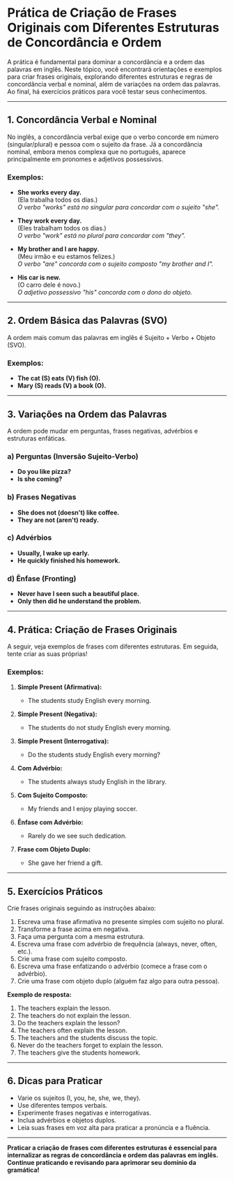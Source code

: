 
# Prática de Criação de Frases Originais com Diferentes Estruturas de Concordância e Ordem

A prática é fundamental para dominar a concordância e a ordem das palavras em inglês. Neste tópico, você encontrará orientações e exemplos para criar frases originais, explorando diferentes estruturas e regras de concordância verbal e nominal, além de variações na ordem das palavras. Ao final, há exercícios práticos para você testar seus conhecimentos.

---

## 1. Concordância Verbal e Nominal

No inglês, a concordância verbal exige que o verbo concorde em número (singular/plural) e pessoa com o sujeito da frase. Já a concordância nominal, embora menos complexa que no português, aparece principalmente em pronomes e adjetivos possessivos.

### Exemplos:

- **She works every day.**  
  (Ela trabalha todos os dias.)  
  *O verbo "works" está no singular para concordar com o sujeito "she".*

- **They work every day.**  
  (Eles trabalham todos os dias.)  
  *O verbo "work" está no plural para concordar com "they".*

- **My brother and I are happy.**  
  (Meu irmão e eu estamos felizes.)  
  *O verbo "are" concorda com o sujeito composto "my brother and I".*

- **His car is new.**  
  (O carro dele é novo.)  
  *O adjetivo possessivo "his" concorda com o dono do objeto.*

---

## 2. Ordem Básica das Palavras (SVO)

A ordem mais comum das palavras em inglês é Sujeito + Verbo + Objeto (SVO).

### Exemplos:

- **The cat (S) eats (V) fish (O).**
- **Mary (S) reads (V) a book (O).**

---

## 3. Variações na Ordem das Palavras

A ordem pode mudar em perguntas, frases negativas, advérbios e estruturas enfáticas.

### a) Perguntas (Inversão Sujeito-Verbo)

- **Do you like pizza?**
- **Is she coming?**

### b) Frases Negativas

- **She does not (doesn't) like coffee.**
- **They are not (aren't) ready.**

### c) Advérbios

- **Usually, I wake up early.**
- **He quickly finished his homework.**

### d) Ênfase (Fronting)

- **Never have I seen such a beautiful place.**
- **Only then did he understand the problem.**

---

## 4. Prática: Criação de Frases Originais

A seguir, veja exemplos de frases com diferentes estruturas. Em seguida, tente criar as suas próprias!

### Exemplos:

1. **Simple Present (Afirmativa):**  
   - The students study English every morning.

2. **Simple Present (Negativa):**  
   - The students do not study English every morning.

3. **Simple Present (Interrogativa):**  
   - Do the students study English every morning?

4. **Com Advérbio:**  
   - The students always study English in the library.

5. **Com Sujeito Composto:**  
   - My friends and I enjoy playing soccer.

6. **Ênfase com Advérbio:**  
   - Rarely do we see such dedication.

7. **Frase com Objeto Duplo:**  
   - She gave her friend a gift.

---

## 5. Exercícios Práticos

Crie frases originais seguindo as instruções abaixo:

1. Escreva uma frase afirmativa no presente simples com sujeito no plural.
2. Transforme a frase acima em negativa.
3. Faça uma pergunta com a mesma estrutura.
4. Escreva uma frase com advérbio de frequência (always, never, often, etc.).
5. Crie uma frase com sujeito composto.
6. Escreva uma frase enfatizando o advérbio (comece a frase com o advérbio).
7. Crie uma frase com objeto duplo (alguém faz algo para outra pessoa).

**Exemplo de resposta:**

1. The teachers explain the lesson.
2. The teachers do not explain the lesson.
3. Do the teachers explain the lesson?
4. The teachers often explain the lesson.
5. The teachers and the students discuss the topic.
6. Never do the teachers forget to explain the lesson.
7. The teachers give the students homework.

---

## 6. Dicas para Praticar

- Varie os sujeitos (I, you, he, she, we, they).
- Use diferentes tempos verbais.
- Experimente frases negativas e interrogativas.
- Inclua advérbios e objetos duplos.
- Leia suas frases em voz alta para praticar a pronúncia e a fluência.

---

**Praticar a criação de frases com diferentes estruturas é essencial para internalizar as regras de concordância e ordem das palavras em inglês. Continue praticando e revisando para aprimorar seu domínio da gramática!**
```
